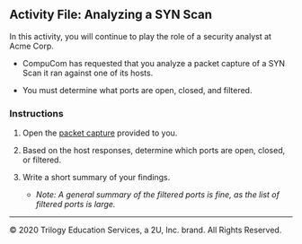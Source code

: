 ## Activity File: Analyzing a SYN Scan

In this activity, you will continue to play the role of a security analyst at Acme Corp. 

- CompuCom has requested that you analyze a packet capture of a SYN Scan it ran against one of its hosts. 

- You must determine what ports are open, closed, and filtered.

### Instructions
1. Open the [packet capture](../../../Resources/synscan.pcapng) provided to you.
   
2. Based on the host responses, determine which ports are open, closed, or filtered.
   
3. Write a short summary of your findings. 

   - _Note: A general summary of the filtered ports is fine, as the list of filtered ports is large._

--- 
© 2020 Trilogy Education Services, a 2U, Inc. brand. All Rights Reserved.
